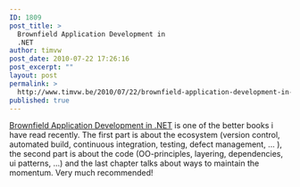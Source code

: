 ```yaml
---
ID: 1809
post_title: >
  Brownfield Application Development in
  .NET
author: timvw
post_date: 2010-07-22 17:26:16
post_excerpt: ""
layout: post
permalink: >
  http://www.timvw.be/2010/07/22/brownfield-application-development-in-net/
published: true
---
```

<p><a href="http://www.manning.com/baley/">Brownfield Application Development in .NET</a> is one of the better books i have read recently. The first part is about the ecosystem (version control, automated build, continuous integration, testing, defect management, ... ), the second part is about the code (OO-principles, layering, dependencies, ui patterns, ...) and the last chapter talks about ways to maintain the momentum. Very much recommended!</p>